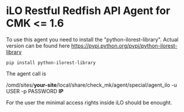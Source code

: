 # iLO Restful Redfish API Agent for CMK <= 1.6

To use this agent you need to install the "python-ilorest-library".
Actual version can be found here <https://pypi.python.org/pypi/python-ilorest-library>

`pip install python-ilorest-library`

The agent call is

/omd/sites/**your-site**/local/share/check_mk/agent/special/agent_ilo -u USER -p PASSWORD **IP**

For the user the minimal access rights inside iLO should be enought.
